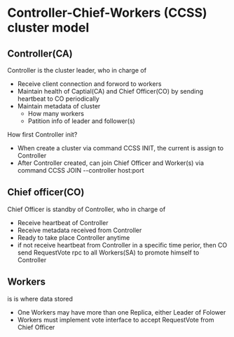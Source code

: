 # Controller-Chief-Workers (CCSS) cluster model #

## Controller(CA) ##

Controller is the cluster leader, who in charge of
- Receive client connection and forword to workers
- Maintain health of Captial(CA) and Chief Officer(CO) by sending heartbeat to CO periodically
- Maintain metadata of cluster
    - How many workers
    - Patition info of leader and follower(s)

How first Controller init?
- When create a cluster via command CCSS INIT, the current is assign to Controller
- After Controller created, can join Chief Officer and Worker(s) via command CCSS JOIN --controller host:port


## Chief officer(CO) ##
Chief Officer is standby of Controller, who in charge of
- Receive heartbeat of Controller
- Receive metadata received from Controller
- Ready to take place Controller anytime
- if not receive heartbeat from Controller in a specific time perior, then CO send RequestVote rpc to all Workers(SA) to promote himself to Controller

## Workers ##
is is where data stored
- One Workers may have more than one Replica, either Leader of Folower
- Workers must implement vote interface to accept RequestVote from Chief Officer